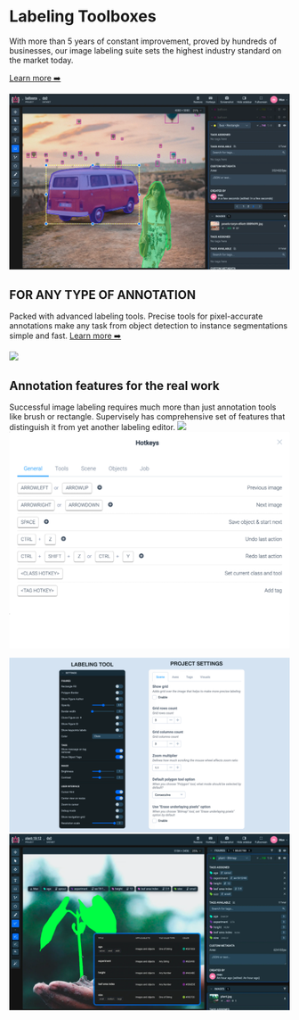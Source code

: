 # Labeling Toolboxes

With more than 5 years of constant improvement, proved by hundreds of businesses, our image labeling suite sets the highest industry standard on the market today. 

[Learn more ➡️](https://supervise.ly/labeling-toolbox/images)

![](<Labeling-Toolboxes .png>)

## **FOR ANY TYPE OF ANNOTATION**

Packed with advanced labeling tools.
Precise tools for pixel-accurate annotations make any task from object detection to instance segmentations simple and fast. [Learn more ➡️](https://supervise.ly/labeling-toolbox/images)

![](FOR-ANY-TYPE-OF-ANNOTATION.gif)

## **Annotation features for the real work**
Successful image labeling requires much more than just annotation tools like brush or rectangle.
Supervisely has comprehensive set of features that distinguish it from yet another labeling editor.
![](173540755-2dd51481-ee88-467b-bcaa-361449199351.gif)![](173541198-d13a7e78-f952-491d-b633-53feb6610746.gif)

![](173541225-10fe89bd-7d41-4a9f-a843-68494d9c7e19.gif)![](Screenshot_38.png)